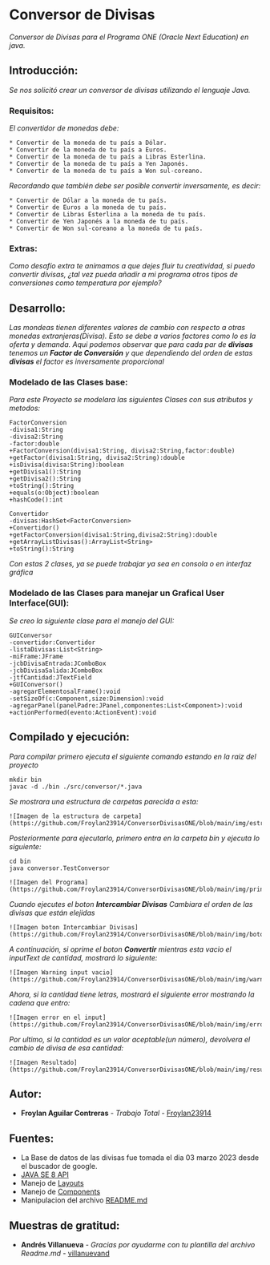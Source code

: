 # Conversor de Divisas
_Conversor de Divisas para el Programa ONE (Oracle Next Education) en java._
## Introducción:
_Se nos solicitó crear un conversor de divisas utilizando el lenguaje Java._
### Requisitos:
_El convertidor de monedas debe:_
```
* Convertir de la moneda de tu país a Dólar.
* Convertir de la moneda de tu país a Euros.
* Convertir de la moneda de tu país a Libras Esterlina.
* Convertir de la moneda de tu país a Yen Japonés.
* Convertir de la moneda de tu país a Won sul-coreano.
```
_Recordando que también debe ser posible convertir inversamente, es decir:_
```
* Convertir de Dólar a la moneda de tu país.
* Convertir de Euros a la moneda de tu país.
* Convertir de Libras Esterlina a la moneda de tu país.
* Convertir de Yen Japonés a la moneda de tu país.
* Convertir de Won sul-coreano a la moneda de tu país.
```
### Extras:
_Como desafío extra te animamos a que dejes fluir tu creatividad, si puedo convertir divisas, ¿tal vez pueda añadir a mi programa otros tipos de conversiones como temperatura por ejemplo?_
## Desarrollo:
_Las mondeas tienen diferentes valores de cambio con respecto a otras monedas extranjeras(Divisa). Esto se debe a varios factores como lo es la oferta y demanda._
_Aqui podemos observar que para cada par de **divisas** tenemos un **Factor de Conversión** y que dependiendo del orden de estas **divisas** el factor es inversamente proporcional_
### Modelado de las Clases base:
_Para este Proyecto se modelara las siguientes Clases con sus atributos y metodos:_
```
FactorConversion
-divisa1:String 
-divisa2:String 
-factor:double
+FactorConversion(divisa1:String, divisa2:String,factor:double)
+getFactor(divisa1:String, divisa2:String):double
+isDivisa(divisa:String):boolean
+getDivisa1():String
+getDivisa2():String
+toString():String
+equals(o:Object):boolean
+hashCode():int

Convertidor
-divisas:HashSet<FactorConversion>
+Convertidor()
+getFactorConversion(divisa1:String,divisa2:String):double
+getArrayListDivisas():ArrayList<String>
+toString():String
```
_Con estas 2 clases, ya se puede trabajar ya sea en consola o en interfaz gráfica_
### Modelado de las Clases para manejar un Grafical User Interface(GUI):
_Se creo la siguiente clase para el manejo del GUI:_
```
GUIConversor
-convertidor:Convertidor
-listaDivisas:List<String>
-miFrame:JFrame
-jcbDivisaEntrada:JComboBox
-jcbDivisaSalida:JComboBox
-jtfCantidad:JTextField
+GUIConversor()
-agregarElementosalFrame():void
-setSizeOf(c:Component,size:Dimension):void
-agregarPanel(panelPadre:JPanel,componentes:List<Component>):void
+actionPerformed(evento:ActionEvent):void
```
## Compilado y ejecución:
_Para compilar primero ejecuta el siguiente comando estando en la raiz del proyecto_
```
mkdir bin
javac -d ./bin ./src/conversor/*.java
```
_Se mostrara una estructura de carpetas parecida a esta:_
```
![Imagen de la estructura de carpeta](https://github.com/Froylan23914/ConversorDivisasONE/blob/main/img/estructuraProyecto.png)
```
_Posteriormente para ejecutarlo, primero entra en la carpeta bin y ejecuta lo siguiente:_
```
cd bin
java conversor.TestConversor
```
```
![Imagen del Programa](https://github.com/Froylan23914/ConversorDivisasONE/blob/main/img/principal.png)
```
_Cuando ejecutes el boton **Intercambiar Divisas** Cambiara el orden de las divisas que están elejidas_
```
![Imagen boton Intercambiar Divisas](https://github.com/Froylan23914/ConversorDivisasONE/blob/main/img/botonIntercambiarDivisa.png)
```
_A continuación, si oprime el boton **Convertir** mientras esta vacio el *inputText* de cantidad, mostrará lo siguiente:_
```
![Imagen Warning input vacio](https://github.com/Froylan23914/ConversorDivisasONE/blob/main/img/warningCampoVacio.png)
```
_Ahora, si la cantidad tiene letras, mostrará el siguiente error mostrando la cadena que entro:_
```
![Imagen error en el input](https://github.com/Froylan23914/ConversorDivisasONE/blob/main/img/errorEntrada.png)
```
_Por ultimo, si la cantidad es un valor aceptable(un número), devolvera el cambio de divisa de esa cantidad:_
```
![Imagen Resultado](https://github.com/Froylan23914/ConversorDivisasONE/blob/main/img/resultado.png)
```
## Autor:
* **Froylan Aguilar Contreras** - *Trabajo Total* - [Froylan23914](https://github.com/Froylan23914)
## Fuentes:
* La Base de datos de las divisas fue tomada el dia 03 marzo 2023 desde el buscador de google.
* [JAVA SE 8 API](https://docs.oracle.com/javase/8/docs/api/index.html)
* Manejo de [Layouts](https://docs.oracle.com/javase/tutorial/uiswing/layout/index.html)
* Manejo de [Components](https://docs.oracle.com/javase/tutorial/uiswing/components/index.html)
* Manipulacion del archivo [README.md](https://gist.github.com/Villanuevand/6386899f70346d4580c723232524d35a)
## Muestras de gratitud:
* **Andrés Villanueva** - *Gracias por ayudarme con tu plantilla del archivo Readme.md* - [villanuevand](https://github.com/villanuevand)
